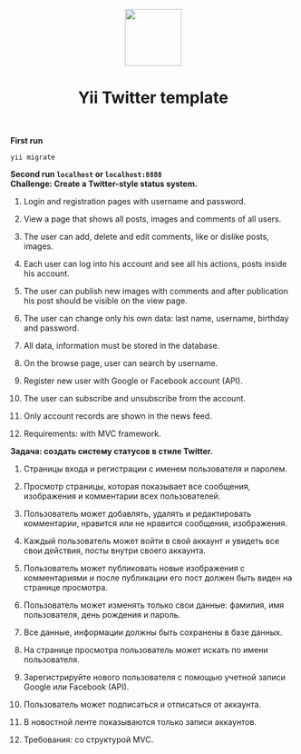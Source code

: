 <p align="center">
    <a href="https://github.com/yiisoft" target="_blank">
        <img src="https://avatars0.githubusercontent.com/u/993323" height="100px">
    </a>
    <h1 align="center">Yii Twitter template</h1>
    <br>
</p>

**First run** 
<br>
````
yii migrate
````
**Second run ````localhost```` or ````localhost:8888````** 
<br>
**Challenge: Create a Twitter-style status system.**

1) Login and registration pages with username and password.

2) View a page that shows all posts, images and comments of all users.

3) The user can add, delete and edit comments, like or dislike posts, images.

4) Each user can log into his account and see all his actions, posts inside his account.

5) The user can publish new images with comments and after publication his post should be visible on the view page.

6) The user can change only his own data: last name, username, birthday and password.

7) All data, information must be stored in the database.

8) On the browse page, user can search by username.

9) Register new user with Google or Facebook account (API).

10) The user can subscribe and unsubscribe from the account.

11) Only account records are shown in the news feed.

12) Requirements: with MVC framework.


**Задача: создать систему статусов в стиле Twitter.**

1) Страницы входа и регистрации с именем пользователя и паролем.

2) Просмотр страницы, которая показывает все сообщения, изображения и комментарии всех пользователей.

3) Пользователь может добавлять, удалять и редактировать комментарии, нравится или не нравится сообщения, изображения.

4) Каждый пользователь может войти в свой аккаунт и увидеть все свои действия, посты внутри своего аккаунта.

5) Пользователь может публиковать новые изображения с комментариями и после публикации его пост должен быть виден на странице просмотра.

6) Пользователь может изменять только свои данные: фамилия, имя пользователя, день рождения и пароль.

7) Все данные, информации должны быть сохранены в базе данных.

8) На странице просмотра пользователь может искать по имени пользователя.

9) Зарегистрируйте нового пользователя с помощью учетной записи Google или Facebook (API).

10) Пользователь может подписаться и отписаться от аккаунта.

11) В новостной ленте показываются только записи аккаунтов.

12) Требования: со структурой MVC.

